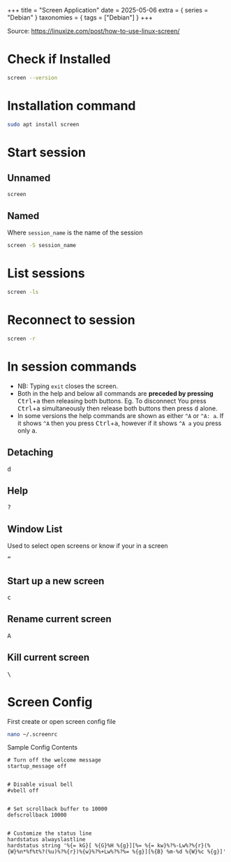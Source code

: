 +++
title = "Screen Application"
date = 2025-05-06
extra = { series = "Debian" }
taxonomies = { tags = ["Debian"] }
+++

Source: <https://linuxize.com/post/how-to-use-linux-screen/>

# Check if Installed

```sh
screen --version
```

# Installation command

```sh
sudo apt install screen
```

# Start session

## Unnamed

```sh
screen
```

## Named

Where `session_name` is the name of the session

```sh
screen -S session_name
```

# List sessions

```sh
screen -ls
```

# Reconnect to session

```sh
screen -r
```

# In session commands

- NB: Typing `exit` closes the screen.
- Both in the help and below all commands are **preceded by pressing** <kbd>Ctrl</kbd>+<kbd>a</kbd> then releasing both buttons.
  Eg. To disconnect You press <kbd>Ctrl</kbd>+<kbd>a</kbd> simultaneously then release both buttons then press <kbd>d</kbd> alone.
- In some versions the help commands are shown as either `^A` or `^A: a`. If it shows `^A` then you press <kbd>Ctrl</kbd>+<kbd>a</kbd>, however if it shows `^A a` you press only <kbd>a</kbd>.

## Detaching

<kbd> d </kbd>

## Help

<kbd> ? </kbd>

## Window List

Used to select open screens or know if your in a screen

<kbd> “ </kbd>

## Start up a new screen

<kbd> c </kbd>

## Rename current screen

<kbd> A </kbd>

## Kill current screen

<kbd> \ </kbd>

# Screen Config

First create or open screen config file

```sh
nano ~/.screenrc
```

Sample Config Contents

```
# Turn off the welcome message
startup_message off


# Disable visual bell
#vbell off


# Set scrollback buffer to 10000
defscrollback 10000


# Customize the status line
hardstatus alwayslastline
hardstatus string '%{= kG}[ %{G}%H %{g}][%= %{= kw}%?%-Lw%?%{r}(%{W}%n*%f%t%?(%u)%?%{r})%{w}%?%+Lw%?%?%= %{g}][%{B} %m-%d %{W}%c %{g}]'
```
